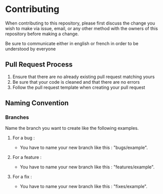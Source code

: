 # Contributing

When contributing to this repository, please first discuss the change you wish to make via issue,
email, or any other method with the owners of this repository before making a change.

Be sure to communicate either in english or french in order to be understood by everyone

## Pull Request Process

1. Ensure that there are no already existing pull request matching yours
2. Be sure that your code is cleaned and that there are no errors
3. Follow the pull request template when creating your pull request

## Naming Convention

### Branches

Name the branch you want to create like the following examples.

1. For a bug :
   - You have to name your new branch like this : "bugs/example".

2. For a feature :
   - You have to name your new branch like this : "features/example".

3. For a fix :
   - You have to name your new branch like this : "fixes/example".
   
